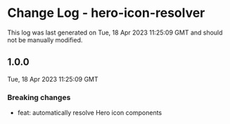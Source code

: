 # Change Log - hero-icon-resolver

This log was last generated on Tue, 18 Apr 2023 11:25:09 GMT and should not be manually modified.

## 1.0.0
Tue, 18 Apr 2023 11:25:09 GMT

### Breaking changes

- feat: automatically resolve Hero icon components

